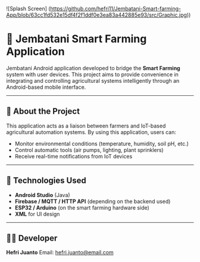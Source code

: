 ![Splash Screen] (https://github.com/hefri11/Jembatani-Smart-farming-App/blob/63cc1fd532e15df4f2f1ddf0e3ea83a442885e93/src/Graphic.jpg))

# 🌱 Jembatani Smart Farming Application

Jembatani Android application developed to bridge the **Smart Farming** system with user devices. This project aims to provide convenience in integrating and controlling agricultural systems intelligently through an Android-based mobile interface.

---

## 📱 About the Project

This application acts as a liaison between farmers and IoT-based agricultural automation systems. By using this application, users can:

- Monitor environmental conditions (temperature, humidity, soil pH, etc.)
- Control automatic tools (air pumps, lighting, plant sprinklers)
- Receive real-time notifications from IoT devices

---

## 🔧 Technologies Used

- **Android Studio** (Java)
- **Firebase / MQTT / HTTP API** (depending on the backend used)
- **ESP32 / Arduino** (on the smart farming hardware side)
- **XML** for UI design

---

## 👨‍💻 Developer

**Hefri Juanto**
Email: hefri.juanto@email.com
